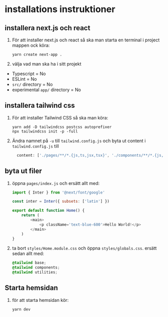 # installations instruktioner
## installera next.js och react
1. För att installer next.js och react så ska man starta en terminal i project mappen ock köra:
    ```
    yarn create next-app .
    ```
2. välja vad man ska ha i sitt projekt
- Typescript = No
- ESLint = No
- `src/` directory = No
- experimental `app/` directory = No

## installera tailwind css
1. För att installer Tailwind CSS så ska man köra:
    ```
    yarn add -D tailwindcss postcss autoprefixer
    npx tailwindcss init -p -full
    ```
2. Ändra namnet på `-u` till `tailwind.config.js` och byta ut content i `tailwind.config.js` till
    ```js
      content: ['./pages/**/*.{js,ts,jsx,tsx}', './components/**/*.{js,ts,jsx,tsx}'],
    ```
## byta ut filer
1. öppna `pages/index.js` och ersätt allt med:
    ```js
    import { Inter } from '@next/font/google'

    const inter = Inter({ subsets: ['latin'] })

    export default function Home() {
        return (
            <main>
                <p className='text-blue-600'>Hello World!</p>
            </main>
        )
    }
    ```
2. ta bort `styles/Home.module.css` och öppna `styles/globals.css`. ersätt sedan allt med:
    ```css
    @tailwind base;
    @tailwind components;
    @tailwind utilities;
    ```
## Starta hemsidan
1. för att starta hemsidan kör:
    ```
    yarn dev
    ```